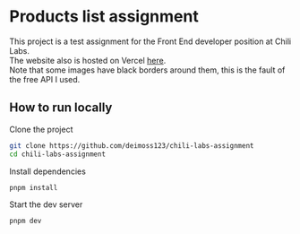 # Products list assignment

This project is a test assignment for the Front End developer position at Chili Labs.
<br/>
The website also is hosted on Vercel [here](https://chili-labs-assignment.vercel.app/).
<br/>
Note that some images have black borders around them, this is the fault of the free API I used.

## How to run locally

Clone the project
```sh
git clone https://github.com/deimoss123/chili-labs-assignment
cd chili-labs-assignment 
```

Install dependencies
```sh
pnpm install
```

Start the dev server
```sh
pnpm dev
```
